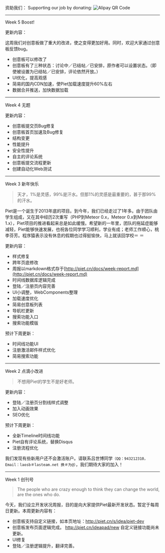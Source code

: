 资助我们： Supporting our job by donating:
![Alipay QR Code](/img/alipay.jpg)

----------------------------------

Week 5 Boost!

更新内容：

这周我们对创意板做了重大的改进，使之变得更加好用。同时，欢迎大家通过创意板反馈bug。

* 创意板可以修改了
* 创意板有了三种状态：讨论中／已结帖／已安排，原作者可以设置状态。（即使被设置为已结帖／已安排，评论依然开放。）
* UI优化，提高观感
* 简易的国内CDN加速，使Piet加载速度提升60%左右
* 数据合并推送，加快数据加载

---------------------------------

Week 4 无题

更新内容：

* 创意板提交页Bug修复
* 创意板首页加速及Bug修复
* 结构变更
* 性能提升
* 安全性提升
* 自主的评论系统
* 创意板提交流程更新
* 创建自动化Web测试

----------------------------------

Week 3 新年快乐

>天才，1%是灵感，99%是汗水。但那1%的灵感是最重要的，甚于那99%的汗水。

Piet是一个诞生于2013年底的项目。到今年，我们已经走过了1年多。由于团队由学生组成，又在其中经历2次重写（PHP到Meteor 0.x，Meteor 0.x到Meteor 1.x），Piet项目的推进看起来总是如此缓慢。希望新的一年里，团队的拖延症能够减轻，Piet能够快速发展，也祝各位同学学习顺利，学业有成；老师工作顺心，桃李芬芳。程序猿表示没有休息的假期也过得挺愉快，马上就该回学校＝ ＝

更新内容：

* 样式修复
* 跨年页底修改
* 周报以markdown格式存于[http://piet.cn/docs/week-report.md](http://piet.cn/docs/week-report.md)
* 时间线数据库逻辑完成
* 登陆／注册页内容完善
* UI小调整，WebComponents整理
* 加载速度优化
* 简易创意板列表
* 导航栏更新
* 搜索功能入口
* 搜索功能模版

预计下周更新：

* 时间线功能UI
* 注册激活邮件样式优化
* 简易搜索功能

------------------------------------

Week 2 点滴小改进

>不想用Piet的学生不是好老师。

更新内容：

* 登陆／注册页分割线样式调整
* 加入动画效果
* SEO优化

预计下周更新：

* 全新Timeline时间线功能
* Piet自有评论系统，替换Disqus
* 注册流程优化

我们发现有些新用户还不会激活账户。请联系吕世博同学`（QQ：943212310，Email：laosb＃lasteam.net 换＃为@）`，我们期待大家的加入！

--------------------------------------

Week 1 创刊号

> The people who are crazy enough to think they can change the world, are the ones who do.

今天，我们设立开发状况周报，目的是向大家提供Piet最新开发状态。暂定于每周日更新。本周更新内容有：

* 创意板支持自定义链接，如本页地址：http://piet.cn/s/idea/piet-dev 
* 创意板发布页面逻辑完成。 http://piet.cn/ideapad/new 自定义链接功能尚未更新。
* UI修复
* 登陆／注册逻辑提升，翻译完善。